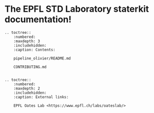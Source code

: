 # The EPFL STD Laboratory staterkit documentation!

[starterkit]: https://epfl-std.github.io/documentation

```{eval-rst}
.. toctree::
    :numbered:
    :maxdepth: 3
    :includehidden:
    :caption: Contents:

    pipeline_olivier/README.md

    CONTRIBUTING.md


.. toctree::
    :numbered:
    :maxdepth: 2
    :includehidden:
    :caption: External links:

    EPFL Oates Lab <https://www.epfl.ch/labs/oateslab/>
```
